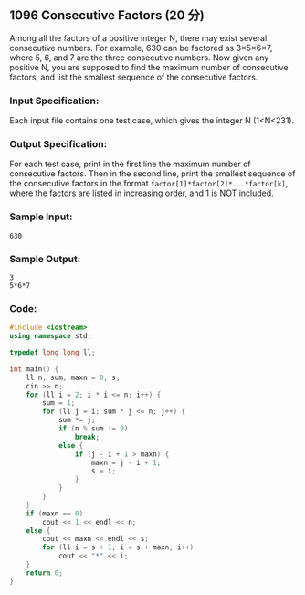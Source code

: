 ##  **1096 Consecutive Factors (20 分)** 

Among all the factors of a positive integer N, there may exist several consecutive numbers. For example, 630 can be factored as 3×5×6×7, where 5, 6, and 7 are the three consecutive numbers. Now given any positive N, you are supposed to find the maximum number of consecutive factors, and list the smallest sequence of the consecutive factors.

### Input Specification:

Each input file contains one test case, which gives the integer N (1<N<231).

### Output Specification:

For each test case, print in the first line the maximum number of consecutive factors. Then in the second line, print the smallest sequence of the consecutive factors in the format `factor[1]*factor[2]*...*factor[k]`, where the factors are listed in increasing order, and 1 is NOT included.

### Sample Input:

```in
630
```

### Sample Output:

```out
3
5*6*7
```

### Code:

```c++
#include <iostream>
using namespace std;

typedef long long ll;

int main() {
    ll n, sum, maxn = 0, s;
    cin >> n;
    for (ll i = 2; i * i <= n; i++) {
        sum = 1;
        for (ll j = i; sum * j <= n; j++) {
            sum *= j;
            if (n % sum != 0)
                break;
            else {
                if (j - i + 1 > maxn) {
                    maxn = j - i + 1;
                    s = i;
                }
            }
        }
    }
    if (maxn == 0)
        cout << 1 << endl << n;
    else {
        cout << maxn << endl << s;
        for (ll i = s + 1; i < s + maxn; i++)
            cout << "*" << i;
    }
    return 0;
}
```

